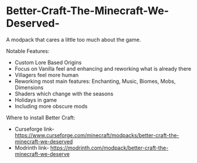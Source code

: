 # Better-Craft-The-Minecraft-We-Deserved-
A modpack that cares a little too much about the game.

Notable Features: 
* Custom Lore Based Origins
* Focus on Vanilla feel and enhancing and reworking what is already there
* Villagers feel more human
* Reworking most main features: Enchanting, Music, Biomes, Mobs, Dimensions
* Shaders which change with the seasons
* Holidays in game
* Including more obscure mods


Where to install Better Craft:
* Curseforge link- https://www.curseforge.com/minecraft/modpacks/better-craft-the-minecraft-we-deserved
* Modrinth link- https://modrinth.com/modpack/better-craft-the-minecraft-we-deserve

